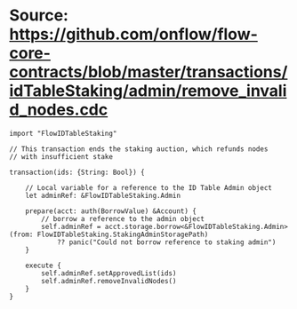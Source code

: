 # Source: https://github.com/onflow/flow-core-contracts/blob/master/transactions/idTableStaking/admin/remove_invalid_nodes.cdc

```
import "FlowIDTableStaking"

// This transaction ends the staking auction, which refunds nodes 
// with insufficient stake

transaction(ids: {String: Bool}) {

    // Local variable for a reference to the ID Table Admin object
    let adminRef: &FlowIDTableStaking.Admin

    prepare(acct: auth(BorrowValue) &Account) {
        // borrow a reference to the admin object
        self.adminRef = acct.storage.borrow<&FlowIDTableStaking.Admin>(from: FlowIDTableStaking.StakingAdminStoragePath)
            ?? panic("Could not borrow reference to staking admin")
    }

    execute {
        self.adminRef.setApprovedList(ids)
        self.adminRef.removeInvalidNodes()
    }
}
```